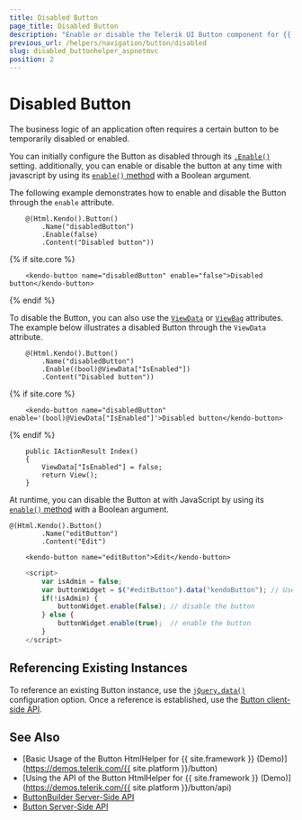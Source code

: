 ```yaml
---
title: Disabled Button
page_title: Disabled Button
description: "Enable or disable the Telerik UI Button component for {{ site.framework }}."
previous_url: /helpers/navigation/button/disabled
slug: disabled_buttonhelper_aspnetmvc
position: 2
---
```


# Disabled Button

The business logic of an application often requires a certain button to be temporarily disabled or enabled.

You can initially configure the Button as disabled through its [`.Enable()`](/api/kendo.mvc.ui.fluent/buttonbuilder#enablesystemboolean) setting. additionally, you can enable or disable the button at any time with javascript by using its [`enable()` method](https://docs.telerik.com/kendo-ui/api/javascript/ui/button/methods/enable) with a Boolean argument. 

The following example demonstrates how to enable and disable the Button through the `enable` attribute.

```HtmlHelper
    @(Html.Kendo().Button()
        .Name("disabledButton")
        .Enable(false)
        .Content("Disabled button"))
```
{% if site.core %}
```TagHelper
    <kendo-button name="disabledButton" enable="false">Disabled button</kendo-button>
```
{% endif %}

To disable the Button, you can also use the [`ViewData`](https://docs.microsoft.com/en-us/aspnet/core/mvc/views/overview?view=aspnetcore-5.0#viewdata-attribute) or [`ViewBag`](https://docs.microsoft.com/en-us/aspnet/core/mvc/views/overview?view=aspnetcore-5.0#viewbag) attributes. The example below illustrates a disabled Button through the `ViewData` attribute.


```HtmlHelper
    @(Html.Kendo().Button()
        .Name("disabledButton")
        .Enable((bool)@ViewData["IsEnabled"])
        .Content("Disabled button"))
```
{% if site.core %}
```TagHelper
    <kendo-button name="disabledButton" enable='(bool)@ViewData["IsEnabled"]'>Disabled button</kendo-button>
```
{% endif %}
```Controller
    public IActionResult Index()
    {
        ViewData["IsEnabled"] = false;
        return View();
    }
```

At runtime, you can disable the Button at with JavaScript by using its [`enable()` method](https://docs.telerik.com/kendo-ui/api/javascript/ui/button/methods/enable) with a Boolean argument.

```HtmlHelper
@(Html.Kendo().Button()
        .Name("editButton")
        .Content("Edit")
```
```TagHelper
    <kendo-button name="editButton">Edit</kendo-button>
```
```JavaScript
    <script>
        var isAdmin = false;
        var buttonWidget = $("#editButton").data("kendoButton"); // Use the [`jQuery.data()`](http://api.jquery.com/jQuery.data/) configuration option to get an instance of the Button TagHelper
        if(!isAdmin) {
            buttonWidget.enable(false); // disable the button
        } else {
            buttonWidget.enable(true);  // enable the button
        }
    </script>
```

## Referencing Existing Instances

To reference an existing Button instance, use the [`jQuery.data()`](http://api.jquery.com/jQuery.data/) configuration option. Once a reference is established, use the [Button client-side API](https://docs.telerik.com/kendo-ui/api/javascript/ui/button).

## See Also

* [Basic Usage of the Button HtmlHelper for {{ site.framework }} (Demo)](https://demos.telerik.com/{{ site.platform }}/button)
* [Using the API of the Button HtmlHelper for {{ site.framework }} (Demo)](https://demos.telerik.com/{{ site.platform }}/button/api)
* [ButtonBuilder Server-Side API](/api/kendo.mvc.ui.fluent/buttonbuilder)
* [Button Server-Side API](/api/button)
